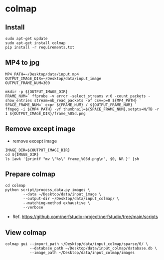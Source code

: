 # colmap

## Install

```shell
sudo apt-get update
sudo apt-get install colmap
pip install -r requirements.txt
```

## MP4 to jpg

```shell
MP4_PATH=~/Desktop/data/input.mp4
OUTPUT_IMAGE_DIR=~/Desktop/data/input_image
OUTPUT_FRAME_NUM=300

mkdir -p ${OUTPUT_IMAGE_DIR}
FRAME_NUM=` ffprobe -v error -select_streams v:0 -count_packets -show_entries stream=nb_read_packets -of csv=p=0 ${MP4_PATH} `
SPACE_FRAME_NUM=` expr ${FRAME_NUM} / ${OUTPUT_FRAME_NUM} `
ffmpeg -i ${MP4_PATH} -vf thumbnail=${SPACE_FRAME_NUM},setpts=N/TB -r 1 ${OUTPUT_IMAGE_DIR}/frame_%05d.png
```

## Remove except image

- remove except image

```shell
IMAGE_DIR=${OUTPUT_IMAGE_DIR}
cd ${IMAGE_DIR}
ls |awk '{printf "mv \"%s\" frame_%05d.png\n", $0, NR }' |sh
```

## Prepare colmap

```shell
cd colmap
python script/process_data.py images \
        --data ~/Desktop/data/input_image \
        --output-dir ~/Desktop/data/input_colmap/ \
        --matching-method exhaustive \
        --verbose
```

- Ref. https://github.com/nerfstudio-project/nerfstudio/tree/main/scripts

## View colmap

```shell
colmap gui --import_path ~/Desktop/data/input_colmap/sparse/0/ \
           --database_path ~/Desktop/data/input_colmap/database.db \
           --image_path ~/Desktop/data/input_colmap/images
```